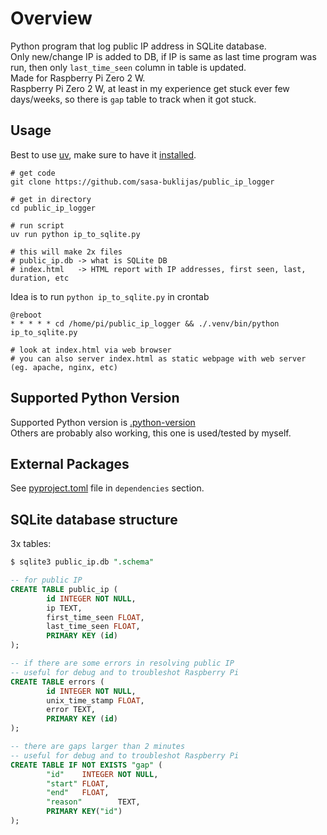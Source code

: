 # Overview
Python program that log public IP address in SQLite database.  
Only new/change IP is added to DB, if IP is same as last time program was run, then only `last_time_seen` column in table is updated.  
Made for Raspberry Pi Zero 2 W.  
Raspberry Pi Zero 2 W, at least in my experience get stuck ever few days/weeks, so there is `gap` table to track when it got stuck.  

## Usage

Best to use [uv](https://docs.astral.sh/uv/), make sure to have it [installed](https://docs.astral.sh/uv/getting-started/installation/#standalone-installer).  

```shell
# get code
git clone https://github.com/sasa-buklijas/public_ip_logger

# get in directory
cd public_ip_logger

# run script
uv run python ip_to_sqlite.py

# this will make 2x files
# public_ip.db -> what is SQLite DB
# index.html   -> HTML report with IP addresses, first seen, last, duration, etc
```
Idea is to run `python ip_to_sqlite.py` in crontab
```
@reboot
* * * * * cd /home/pi/public_ip_logger && ./.venv/bin/python ip_to_sqlite.py

# look at index.html via web browser
# you can also server index.html as static webpage with web server (eg. apache, nginx, etc)
```

## Supported Python Version
Supported Python version is [.python-version](.python-version)  
Others are probably also working, this one is used/tested by myself.

## External Packages
See [pyproject.toml](pyproject.toml) file in `dependencies` section.  

## SQLite database structure
3x tables:
```sql
$ sqlite3 public_ip.db ".schema"

-- for public IP
CREATE TABLE public_ip (
        id INTEGER NOT NULL, 
        ip TEXT, 
        first_time_seen FLOAT, 
        last_time_seen FLOAT, 
        PRIMARY KEY (id)
);

-- if there are some errors in resolving public IP
-- useful for debug and to troubleshot Raspberry Pi 
CREATE TABLE errors (
        id INTEGER NOT NULL, 
        unix_time_stamp FLOAT, 
        error TEXT, 
        PRIMARY KEY (id)
);

-- there are gaps larger than 2 minutes
-- useful for debug and to troubleshot Raspberry Pi
CREATE TABLE IF NOT EXISTS "gap" (
        "id"    INTEGER NOT NULL,
        "start" FLOAT,
        "end"   FLOAT,
        "reason"        TEXT,
        PRIMARY KEY("id")
);

```



